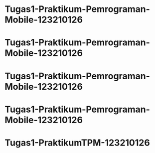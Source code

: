 # Tugas1-Praktikum-Pemrograman-Mobile-123210126
# Tugas1-Praktikum-Pemrograman-Mobile-123210126
# Tugas1-Praktikum-Pemrograman-Mobile-123210126
# Tugas1-Praktikum-Pemrograman-Mobile-123210126
# Tugas1-PraktikumTPM-123210126
